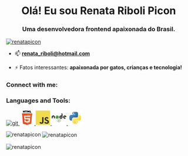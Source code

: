 <h1 align="center">Olá! Eu sou Renata Riboli Picon</h1>
<h3 align="center">Uma desenvolvedora frontend apaixonada do Brasil.</h3>

<p align="left"> <a href="https://github.com/ryo-ma/github-profile-trophy"><img src="https://github-profile-trophy.vercel.app/?username=renatapicon" alt="renatapicon" /></a> </p>

- 📫 **renata_riboli@hotmail.com**

- ⚡ Fatos interessantes: **apaixonada por gatos, crianças e tecnologia!**

<h3 align="left">Connect with me:</h3>
<p align="left">
</p>

<h3 align="left">Languages and Tools:</h3>
<p align="left"> <a href="https://git-scm.com/" target="_blank" rel="noreferrer"> <img src="https://www.vectorlogo.zone/logos/git-scm/git-scm-icon.svg" alt="git" width="40" height="40"/> </a> <a href="https://www.w3.org/html/" target="_blank" rel="noreferrer"> <img src="https://raw.githubusercontent.com/devicons/devicon/master/icons/html5/html5-original-wordmark.svg" alt="html5" width="40" height="40"/> </a> <a href="https://developer.mozilla.org/en-US/docs/Web/JavaScript" target="_blank" rel="noreferrer"> <img src="https://raw.githubusercontent.com/devicons/devicon/master/icons/javascript/javascript-original.svg" alt="javascript" width="40" height="40"/> </a> <a href="https://nodejs.org" target="_blank" rel="noreferrer"> <img src="https://raw.githubusercontent.com/devicons/devicon/master/icons/nodejs/nodejs-original-wordmark.svg" alt="nodejs" width="40" height="40"/> </a> <a href="https://www.python.org" target="_blank" rel="noreferrer"> <img src="https://raw.githubusercontent.com/devicons/devicon/master/icons/python/python-original.svg" alt="python" width="40" height="40"/> </a> </p>

<p><img align="left" src="https://github-readme-stats.vercel.app/api/top-langs?username=renatapicon&show_icons=true&locale=en&layout=compact" alt="renatapicon" /></p>

<p>&nbsp;<img align="center" src="https://github-readme-stats.vercel.app/api?username=renatapicon&show_icons=true&locale=en" alt="renatapicon" /></p>

<p><img align="center" src="https://github-readme-streak-stats.herokuapp.com/?user=renatapicon&" alt="renatapicon" /></p>
